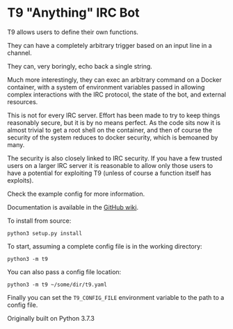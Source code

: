 # T9 "Anything" IRC Bot

T9 allows users to define their own functions.

They can have a completely arbitrary trigger based on an input line in a
channel.

They can, very boringly, echo back a single string.

Much more interestingly, they can exec an arbitrary command on a Docker
container, with a system of environment variables passed in allowing complex
interactions with the IRC protocol, the state of the bot, and external
resources.

This is not for every IRC server. Effort has been made to try to keep things
reasonably secure, but it is by no means perfect. As the code sits now it is
almost trivial to get a root shell on the container, and then of course
the security of the system reduces to docker security, which is bemoaned by
many.

The security is also closely linked to IRC security. If you have a few trusted
users on a larger IRC server it is reasonable to allow only those users to have
a potential for exploiting T9 (unless of course a function itself has
exploits).

Check the example config for more information.

Documentation is available in the [GitHub wiki](https://github.com/ashafer01/T9/wiki).

To install from source:

```
python3 setup.py install
```

To start, assuming a complete config file is in the working directory:

```
python3 -m t9
```

You can also pass a config file location:

```
python3 -m t9 ~/some/dir/t9.yaml
```

Finally you can set the `T9_CONFIG_FILE` environment variable to the path to
a config file.

Originally built on Python 3.7.3
